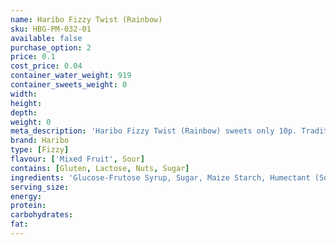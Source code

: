 ```yaml
---
name: Haribo Fizzy Twist (Rainbow)
sku: HBG-PM-032-01
available: false
purchase_option: 2
price: 0.1
cost_price: 0.04
container_water_weight: 919
container_sweets_weight: 0
width: 
height: 
depth: 
weight: 0
meta_description: 'Haribo Fizzy Twist (Rainbow) sweets only 10p. Traditional sweets and more at Humbugs Confectionery Store. Specialists in satisfying your sweet tooth!'
brand: Haribo
type: [Fizzy]
flavour: ['Mixed Fruit', Sour]
contains: [Gluten, Lactose, Nuts, Sugar]
ingredients: 'Glucose-Frutose Syrup, Sugar, Maize Starch, Humectant (Sorbitol) Wheat Flour, Emulsifier (Soya Lecithin: E471) Citric Acid, Malic Acid, Acidity Regulator (Calcium Citrate, Sodium Malate) Glazing Agents (Carnauba Wax). Colours: Curcumin, Titanium Dioxide, Copper Chlorophyll. Flavours: Elderberry Concentrate, Aronia, Blackcurrant Concentrate, Grape Concentrate'
serving_size: 
energy: 
protein: 
carbohydrates: 
fat: 
---
```

